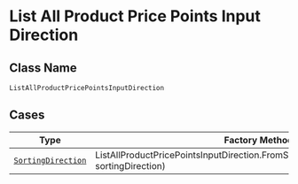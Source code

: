 
# List All Product Price Points Input Direction

## Class Name

`ListAllProductPricePointsInputDirection`

## Cases

| Type | Factory Method |
|  --- | --- |
| [`SortingDirection`](../../../doc/models/sorting-direction.md) | ListAllProductPricePointsInputDirection.FromSortingDirection(SortingDirection sortingDirection) |

